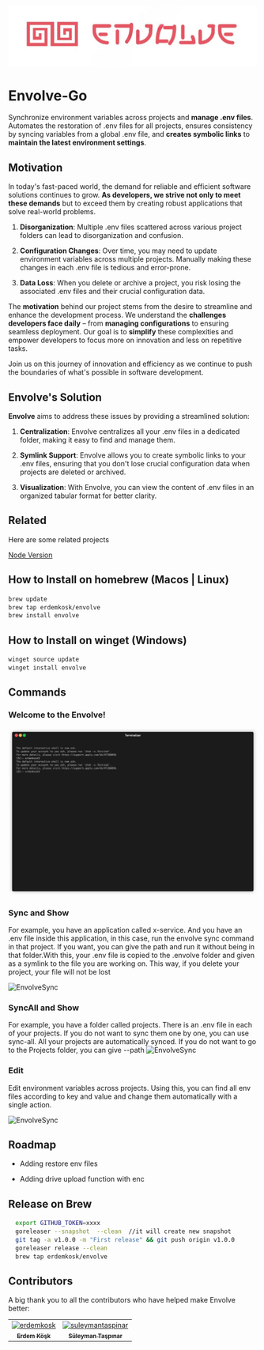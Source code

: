 
![Logo](https://github.com/erdemkosk/envolve-ts/raw/master/logo.png)


# Envolve-Go

Synchronize environment variables across projects and **manage .env files**.
Automates the restoration of .env files for all projects, ensures consistency by syncing variables from a global .env file, and **creates symbolic links** to **maintain the latest environment settings**.


## Motivation


In today's fast-paced world, the demand for reliable and efficient software solutions continues to grow. **As developers, we strive not only to meet these demands** but to exceed them by creating robust applications that solve real-world problems.

1. **Disorganization**: Multiple .env files scattered across various project folders can lead to disorganization and confusion.

2. **Configuration Changes**: Over time, you may need to update environment variables across multiple projects. Manually making these changes in each .env file is tedious and error-prone.

3. **Data Loss**: When you delete or archive a project, you risk losing the associated .env files and their crucial configuration data.

The **motivation** behind our project stems from the desire to streamline and enhance the development process. We understand the **challenges developers face daily** – from **managing configurations** to ensuring seamless deployment. Our goal is to **simplify** these complexities and empower developers to focus more on innovation and less on repetitive tasks.

Join us on this journey of innovation and efficiency as we continue to push the boundaries of what's possible in software development.



## Envolve's Solution

**Envolve** aims to address these issues by providing a streamlined solution:

1. **Centralization**: Envolve centralizes all your .env files in a dedicated folder, making it easy to find and manage them.

2. **Symlink Support**: Envolve allows you to create symbolic links to your .env files, ensuring that you don't lose crucial configuration data when projects are deleted or archived.

3. **Visualization**: With Envolve, you can view the content of .env files in an organized tabular format for better clarity.

## Related

Here are some related projects

[Node Version](https://github.com/erdemkosk/envolve-ts)

## How to Install on homebrew (Macos | Linux)

```bash
brew update
brew tap erdemkosk/envolve
brew install envolve
```

## How to Install on winget (Windows)

```bash
winget source update
winget install envolve
```

## Commands
### Welcome to the Envolve!
![EnvolveRoot](images/envolve-root.gif)

### Sync and Show
For example, you have an application called x-service. And you have an .env file inside this application, in this case, run the envolve sync command in that project.
	        If you want, you can give the path and run it without being in that folder.With this, your .env file is copied to the .envolve folder and given as a symlink to the file you
	        are working on. This way, if you delete your project, your file will not be lost

![EnvolveSync](images/envolve-sync.gif)

### SyncAll and Show
For example, you have a folder called projects. There is an .env file in each of your projects. If you do not want to sync them one by one, you can use sync-all. All your projects are automatically synced.
	        If you do not want to go to the Projects folder, you can give --path
![EnvolveSync](images/envolve-sync-all.gif)

### Edit
Edit environment variables across projects. Using this, you can find all env files according to key and value and change them automatically with a single action.

![EnvolveSync](images/envolve-edit.gif)


## Roadmap

- Adding restore env files

- Adding drive upload function with enc

## Release on Brew 

```bash
  export GITHUB_TOKEN=xxxx
  goreleaser --snapshot  --clean  //it will create new snapshot
  git tag -a v1.0.0 -m "First release" && git push origin v1.0.0
  goreleaser release --clean 
  brew tap erdemkosk/envolve
```

## Contributors

A big thank you to all the contributors who have helped make Envolve better:

<table>
  <tr>
    <td align="center">
      <a href="https://github.com/erdemkosk">
        <img src="https://github.com/erdemkosk.png" width="100px;" alt="erdemkosk"/>
        <br />
        <sub><b>Erdem Köşk</b></sub>
      </a>
    </td>
    <td align="center">
      <a href="https://github.com/suleymantaspinar">
        <img src="https://github.com/suleymantaspinar.png" width="100px;" alt="suleymantaspinar"/>
        <br />
        <sub><b>Süleyman Taşpınar</b></sub>
      </a>
    </td>
  </tr>
</table>


